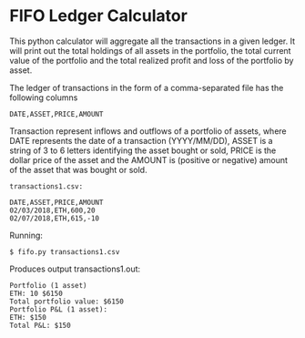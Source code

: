 # FIFO Ledger Calculator

This python calculator will aggregate all the transactions in a given ledger. It will print out the total holdings of all assets in the portfolio, the total current value of the portfolio and the total realized profit and loss of the portfolio by asset.

The ledger of transactions in the form of a comma-separated file has the following columns

```
DATE,ASSET,PRICE,AMOUNT
```

Transaction represent inflows and outflows of a portfolio of assets, where DATE represents the date of a transaction (YYYY/MM/DD), ASSET is a string of 3 to 6 letters identifying the asset bought or sold, PRICE is the dollar price of the asset and the AMOUNT is (positive or negative) amount of the asset that was bought or sold.

```
transactions1.csv:

DATE,ASSET,PRICE,AMOUNT
02/03/2018,ETH,600,20
02/07/2018,ETH,615,-10
```

Running: 

`$ fifo.py transactions1.csv`

Produces output transactions1.out: 

```
Portfolio (1 asset)
ETH: 10 $6150
Total portfolio value: $6150
Portfolio P&L (1 asset): 
ETH: $150
Total P&L: $150
```
